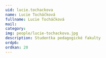 ```yaml
---
uid: lucie.tochackova
name: Lucie Tocháčková
fullname: Lucie Tocháčková
mail: 
category: 
img: people/lucie-tochackova.jpg
description: Studentka pedagogické fakulty 
ordp6: 
ordkan: 20
---
```




